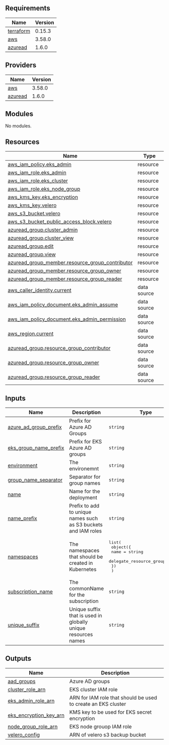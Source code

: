 ## Requirements

| Name | Version |
|------|---------|
| <a name="requirement_terraform"></a> [terraform](#requirement\_terraform) | 0.15.3 |
| <a name="requirement_aws"></a> [aws](#requirement\_aws) | 3.58.0 |
| <a name="requirement_azuread"></a> [azuread](#requirement\_azuread) | 1.6.0 |

## Providers

| Name | Version |
|------|---------|
| <a name="provider_aws"></a> [aws](#provider\_aws) | 3.58.0 |
| <a name="provider_azuread"></a> [azuread](#provider\_azuread) | 1.6.0 |

## Modules

No modules.

## Resources

| Name | Type |
|------|------|
| [aws_iam_policy.eks_admin](https://registry.terraform.io/providers/hashicorp/aws/3.58.0/docs/resources/iam_policy) | resource |
| [aws_iam_role.eks_admin](https://registry.terraform.io/providers/hashicorp/aws/3.58.0/docs/resources/iam_role) | resource |
| [aws_iam_role.eks_cluster](https://registry.terraform.io/providers/hashicorp/aws/3.58.0/docs/resources/iam_role) | resource |
| [aws_iam_role.eks_node_group](https://registry.terraform.io/providers/hashicorp/aws/3.58.0/docs/resources/iam_role) | resource |
| [aws_kms_key.eks_encryption](https://registry.terraform.io/providers/hashicorp/aws/3.58.0/docs/resources/kms_key) | resource |
| [aws_kms_key.velero](https://registry.terraform.io/providers/hashicorp/aws/3.58.0/docs/resources/kms_key) | resource |
| [aws_s3_bucket.velero](https://registry.terraform.io/providers/hashicorp/aws/3.58.0/docs/resources/s3_bucket) | resource |
| [aws_s3_bucket_public_access_block.velero](https://registry.terraform.io/providers/hashicorp/aws/3.58.0/docs/resources/s3_bucket_public_access_block) | resource |
| [azuread_group.cluster_admin](https://registry.terraform.io/providers/hashicorp/azuread/1.6.0/docs/resources/group) | resource |
| [azuread_group.cluster_view](https://registry.terraform.io/providers/hashicorp/azuread/1.6.0/docs/resources/group) | resource |
| [azuread_group.edit](https://registry.terraform.io/providers/hashicorp/azuread/1.6.0/docs/resources/group) | resource |
| [azuread_group.view](https://registry.terraform.io/providers/hashicorp/azuread/1.6.0/docs/resources/group) | resource |
| [azuread_group_member.resource_group_contributor](https://registry.terraform.io/providers/hashicorp/azuread/1.6.0/docs/resources/group_member) | resource |
| [azuread_group_member.resource_group_owner](https://registry.terraform.io/providers/hashicorp/azuread/1.6.0/docs/resources/group_member) | resource |
| [azuread_group_member.resource_group_reader](https://registry.terraform.io/providers/hashicorp/azuread/1.6.0/docs/resources/group_member) | resource |
| [aws_caller_identity.current](https://registry.terraform.io/providers/hashicorp/aws/3.58.0/docs/data-sources/caller_identity) | data source |
| [aws_iam_policy_document.eks_admin_assume](https://registry.terraform.io/providers/hashicorp/aws/3.58.0/docs/data-sources/iam_policy_document) | data source |
| [aws_iam_policy_document.eks_admin_permission](https://registry.terraform.io/providers/hashicorp/aws/3.58.0/docs/data-sources/iam_policy_document) | data source |
| [aws_region.current](https://registry.terraform.io/providers/hashicorp/aws/3.58.0/docs/data-sources/region) | data source |
| [azuread_group.resource_group_contributor](https://registry.terraform.io/providers/hashicorp/azuread/1.6.0/docs/data-sources/group) | data source |
| [azuread_group.resource_group_owner](https://registry.terraform.io/providers/hashicorp/azuread/1.6.0/docs/data-sources/group) | data source |
| [azuread_group.resource_group_reader](https://registry.terraform.io/providers/hashicorp/azuread/1.6.0/docs/data-sources/group) | data source |

## Inputs

| Name | Description | Type | Default | Required |
|------|-------------|------|---------|:--------:|
| <a name="input_azure_ad_group_prefix"></a> [azure\_ad\_group\_prefix](#input\_azure\_ad\_group\_prefix) | Prefix for Azure AD Groups | `string` | `"az"` | no |
| <a name="input_eks_group_name_prefix"></a> [eks\_group\_name\_prefix](#input\_eks\_group\_name\_prefix) | Prefix for EKS Azure AD groups | `string` | `"eks"` | no |
| <a name="input_environment"></a> [environment](#input\_environment) | The environemnt | `string` | n/a | yes |
| <a name="input_group_name_separator"></a> [group\_name\_separator](#input\_group\_name\_separator) | Separator for group names | `string` | `"-"` | no |
| <a name="input_name"></a> [name](#input\_name) | Name for the deployment | `string` | n/a | yes |
| <a name="input_name_prefix"></a> [name\_prefix](#input\_name\_prefix) | Prefix to add to unique names such as S3 buckets and IAM roles | `string` | `"xks"` | no |
| <a name="input_namespaces"></a> [namespaces](#input\_namespaces) | The namespaces that should be created in Kubernetes | <pre>list(<br>    object({<br>      name                    = string<br>      delegate_resource_group = bool<br>    })<br>  )</pre> | n/a | yes |
| <a name="input_subscription_name"></a> [subscription\_name](#input\_subscription\_name) | The commonName for the subscription | `string` | n/a | yes |
| <a name="input_unique_suffix"></a> [unique\_suffix](#input\_unique\_suffix) | Unique suffix that is used in globally unique resources names | `string` | n/a | yes |

## Outputs

| Name | Description |
|------|-------------|
| <a name="output_aad_groups"></a> [aad\_groups](#output\_aad\_groups) | Azure AD groups |
| <a name="output_cluster_role_arn"></a> [cluster\_role\_arn](#output\_cluster\_role\_arn) | EKS cluster IAM role |
| <a name="output_eks_admin_role_arn"></a> [eks\_admin\_role\_arn](#output\_eks\_admin\_role\_arn) | ARN for IAM role that should be used to create an EKS cluster |
| <a name="output_eks_encryption_key_arn"></a> [eks\_encryption\_key\_arn](#output\_eks\_encryption\_key\_arn) | KMS key to be used for EKS secret encryption |
| <a name="output_node_group_role_arn"></a> [node\_group\_role\_arn](#output\_node\_group\_role\_arn) | EKS node grouop IAM role |
| <a name="output_velero_config"></a> [velero\_config](#output\_velero\_config) | ARN of velero s3 backup bucket |
